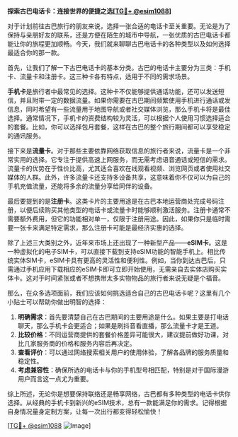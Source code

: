 **探索古巴电话卡：连接世界的便捷之选[[TG💪+ @esim1088](https://t.me/s/esim1088)]**

对于计划前往古巴旅行的朋友来说，选择一张合适的电话卡至关重要。无论是为了保持与亲朋好友的联系，还是方便在陌生的城市中导航，一张优质的古巴电话卡都能让你的旅程更加顺畅。今天，我们就来聊聊古巴电话卡的各种类型以及如何选择最适合你的那一款。

首先，让我们了解一下古巴电话卡的基本分类。古巴的电话卡主要分为三类：手机卡、流量卡和注册卡。这三种卡各有特点，适用于不同的需求场景。

**手机卡**是旅行者中最常见的选择。这种卡不仅能够提供通话功能，还可以发送短信，并且附带一定的数据流量。如果你需要在古巴期间频繁使用手机进行通话或发信息，同时希望有一些流量用于地图导航或者社交媒体浏览，那么手机卡将是最佳选择。通常情况下，手机卡的资费结构较为灵活，可以根据个人使用习惯选择适合的套餐。比如，你可以选择包月套餐，这样在古巴的整个旅行期间都可以享受稳定的通讯服务。

接下来是**流量卡**。对于那些主要依靠网络获取信息的旅行者来说，流量卡是一个非常实用的选择。它专注于提供高速上网服务，而无需考虑语音通话或短信的需求。流量卡的优势在于性价比高，尤其适合喜欢在线观看视频、浏览网页或者使用社交媒体的人群。此外，许多流量卡还支持多设备共享，这意味着你不仅可以为自己的手机充值流量，还能将多余的流量分享给同伴的设备。

最后要提到的是**注册卡**。这类卡片的主要用途是在古巴本地运营商处完成号码注册，以便后续购买其他类型的电话卡或流量卡时能够顺利激活服务。注册卡通常不需要额外费用，但它的功能相对单一，仅限于注册用途。因此，如果你只是临时需要一张卡来满足特定需求，那么注册卡可能是最经济实惠的选择。

除了上述三大类别之外，近年来市场上还出现了一种新型产品——**eSIM卡**。这是一种虚拟化的电子SIM卡，可以直接下载到支持eSIM功能的智能手机上。相比传统实体SIM卡，eSIM卡具有更高的灵活性和便利性。例如，当你到达古巴后，只需通过手机应用下载相应的eSIM卡即可立即开始使用，无需亲自去实体店购买实体卡。这对于时间紧张或者不想携带太多实物物品的旅行者来说无疑是个福音。

那么，在众多选项面前，我们应该如何挑选适合自己的古巴电话卡呢？这里有几个小贴士可以帮助你做出明智的选择：

1. **明确需求**：首先要清楚自己在古巴期间的主要用途是什么。如果主要是打电话聊天，那么手机卡会更适合；如果是刷抖音看直播，那么流量卡才是王道。
2. **比较价格**：不同运营商提供的套餐价格差异可能很大，建议提前做好功课，对比几家服务商的价格和服务内容后再决定。
3. **查看评价**：可以通过网络搜索相关用户的使用体验，了解各品牌的服务质量和稳定性。
4. **考虑兼容性**：确保所选的电话卡与你的手机型号相匹配，特别是对于国际漫游用户而言这一点尤为重要。

综上所述，无论你是想要保持联络还是畅享网络，古巴都有多种类型的电话卡供你选择。从经典的手机卡到新兴的eSIM技术，总有一款能满足你的需求。记得根据自身情况量身定制方案，让每一次出行都变得轻松愉快！

[[TG💪+ @esim1088](https://t.me/s/esim1088) ![Image](https://i.postimg.cc/4NQfJmqS/Snipaste-2025-05-13-00-14-12.png)]